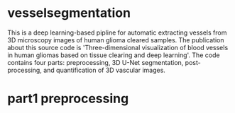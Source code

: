 # vesselsegmentation
This is a deep learning-based pipline for automatic extracting vessels from 3D microscopy images of human glioma cleared samples. The publication about this source code is 'Three-dimensional visualization of blood vessels in human gliomas based on tissue clearing and deep learning'. The code contains four parts: preprocessing, 3D U-Net segmentation, post-processing, and quantification of 3D vascular images.

# part1 preprocessing
